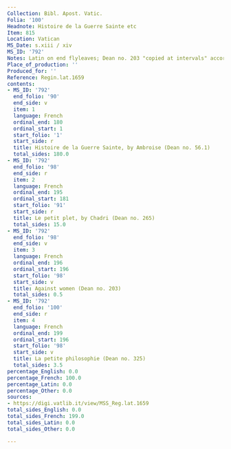 ```yaml
---
Collection: Bibl. Apost. Vatic.
Folia: '100'
Headnote: Histoire de la Guerre Sainte etc
Item: 815
Location: Vatican
MS_Date: s.xiii / xiv
MS_ID: '792'
Notes: Latin on end flyleaves; Dean no. 203 "copied at intervals" according to Dean
Place_of_production: ''
Produced_for: ''
Reference: Regin.lat.1659
contents:
- MS_ID: '792'
  end_folio: '90'
  end_side: v
  item: 1
  language: French
  ordinal_end: 180
  ordinal_start: 1
  start_folio: '1'
  start_side: r
  title: Histoire de la Guerre Sainte, by Ambroise (Dean no. 56.1)
  total_sides: 180.0
- MS_ID: '792'
  end_folio: '98'
  end_side: r
  item: 2
  language: French
  ordinal_end: 195
  ordinal_start: 181
  start_folio: '91'
  start_side: r
  title: Le petit plet, by Chadri (Dean no. 265)
  total_sides: 15.0
- MS_ID: '792'
  end_folio: '98'
  end_side: v
  item: 3
  language: French
  ordinal_end: 196
  ordinal_start: 196
  start_folio: '98'
  start_side: v
  title: Against women (Dean no. 203)
  total_sides: 0.5
- MS_ID: '792'
  end_folio: '100'
  end_side: r
  item: 4
  language: French
  ordinal_end: 199
  ordinal_start: 196
  start_folio: '98'
  start_side: v
  title: La petite philosophie (Dean no. 325)
  total_sides: 3.5
percentage_English: 0.0
percentage_French: 100.0
percentage_Latin: 0.0
percentage_Other: 0.0
sources:
- https://digi.vatlib.it/view/MSS_Reg.lat.1659
total_sides_English: 0.0
total_sides_French: 199.0
total_sides_Latin: 0.0
total_sides_Other: 0.0

---
```

